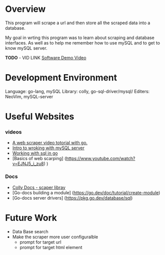 # Overview

This program will scrape a url and then store all the scraped data into a database. 

My goal in wrting this program was to learn about scraping and database interfaces. As well as to help me remember how to use mySQL
and to get to know mySQL server.

**TODO** - VID LINK
[Software Demo Video](https://youtu.be/pxG08mXEJXc)

# Development Environment

Language: go-lang, mySQL
Library: colly, go-sql-driver/mysql/
Editers: NeoVim, mySQL-server

# Useful Websites

### videos
- [A web scraper video totorial with go.](https://pkg.go.dev/github.com/gocolly/colly#section-readme)
- [Intro to wroking with mySQL server](https://www.youtube.com/watch?v=xiUTqnI6xk8)
- [Working with sql in go](https://www.youtube.com/watch?v=Y7a0sNKdoQk)
- [Basics of web scarping] (https://www.youtube.com/watch?v=EJNJ5_i_zu8)
)
### Docs
- [Colly Docs - scaper libray](https://www.youtube.com/watch?v=LMPeAttF2ng&list=PL5dTjWUk_cPbbCYRQKhPnmougbStBPba8&index=6)
- [Go-docs building a module] (https://go.dev/doc/tutorial/create-module)
- [Go-docs server drivers] (https://pkg.go.dev/database/sql)

# Future Work

- Data Base search
- Make the scraper more user configuralble
    - prompt for target url
    - prompt for target html element
